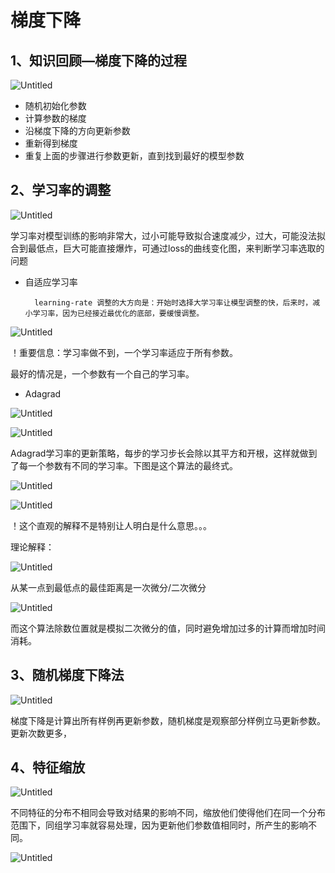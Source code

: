 # 梯度下降

## 1、知识回顾—梯度下降的过程

![Untitled](%E6%A2%AF%E5%BA%A6%E4%B8%8B%E9%99%8D%20f34168dd83c34d61a19390d293ab5d76/Untitled.png)

- 随机初始化参数
- 计算参数的梯度
- 沿梯度下降的方向更新参数
- 重新得到梯度
- 重复上面的步骤进行参数更新，直到找到最好的模型参数

## 2、学习率的调整

![Untitled](%E6%A2%AF%E5%BA%A6%E4%B8%8B%E9%99%8D%20f34168dd83c34d61a19390d293ab5d76/Untitled%201.png)

学习率对模型训练的影响非常大，过小可能导致拟合速度减少，过大，可能没法拟合到最低点，巨大可能直接爆炸，可通过loss的曲线变化图，来判断学习率选取的问题

- 自适应学习率

        learning-rate 调整的大方向是：开始时选择大学习率让模型调整的快，后来时，减小学习率，因为已经接近最优化的底部，要缓慢调整。

![Untitled](%E6%A2%AF%E5%BA%A6%E4%B8%8B%E9%99%8D%20f34168dd83c34d61a19390d293ab5d76/Untitled%202.png)

！重要信息：学习率做不到，一个学习率适应于所有参数。

最好的情况是，一个参数有一个自己的学习率。

- Adagrad

![Untitled](%E6%A2%AF%E5%BA%A6%E4%B8%8B%E9%99%8D%20f34168dd83c34d61a19390d293ab5d76/Untitled%203.png)

        

![Untitled](%E6%A2%AF%E5%BA%A6%E4%B8%8B%E9%99%8D%20f34168dd83c34d61a19390d293ab5d76/Untitled%204.png)

Adagrad学习率的更新策略，每步的学习步长会除以其平方和开根，这样就做到了每一个参数有不同的学习率。下图是这个算法的最终式。

![Untitled](%E6%A2%AF%E5%BA%A6%E4%B8%8B%E9%99%8D%20f34168dd83c34d61a19390d293ab5d76/Untitled%205.png)

![Untitled](%E6%A2%AF%E5%BA%A6%E4%B8%8B%E9%99%8D%20f34168dd83c34d61a19390d293ab5d76/Untitled%206.png)

！这个直观的解释不是特别让人明白是什么意思。。。

理论解释：

![Untitled](%E6%A2%AF%E5%BA%A6%E4%B8%8B%E9%99%8D%20f34168dd83c34d61a19390d293ab5d76/Untitled%207.png)

从某一点到最低点的最佳距离是一次微分/二次微分

![Untitled](%E6%A2%AF%E5%BA%A6%E4%B8%8B%E9%99%8D%20f34168dd83c34d61a19390d293ab5d76/Untitled%208.png)

而这个算法除数位置就是模拟二次微分的值，同时避免增加过多的计算而增加时间消耗。

## 3、随机梯度下降法

![Untitled](%E6%A2%AF%E5%BA%A6%E4%B8%8B%E9%99%8D%20f34168dd83c34d61a19390d293ab5d76/Untitled%209.png)

梯度下降是计算出所有样例再更新参数，随机梯度是观察部分样例立马更新参数。更新次数更多，

## 4、特征缩放

![Untitled](%E6%A2%AF%E5%BA%A6%E4%B8%8B%E9%99%8D%20f34168dd83c34d61a19390d293ab5d76/Untitled%2010.png)

不同特征的分布不相同会导致对结果的影响不同，缩放他们使得他们在同一个分布范围下，同组学习率就容易处理，因为更新他们参数值相同时，所产生的影响不同。

![Untitled](%E6%A2%AF%E5%BA%A6%E4%B8%8B%E9%99%8D%20f34168dd83c34d61a19390d293ab5d76/Untitled%2011.png)